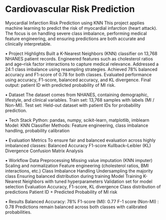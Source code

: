 # Cardiovascular Risk Prediction

Myocardial Infarction Risk Prediction using KNN
This project applies machine learning to predict the risk of myocardial infarction (heart attack). The focus is on handling severe class imbalance, performing medical feature engineering, and ensuring predictions are both accurate and clinically interpretable.

•	Project Highlights
Built a K-Nearest Neighbors (KNN) classifier on 13,768 NHANES patient records.
Engineered features such as cholesterol ratios and age–risk factor interactions to capture medical relevance.
Addressed a 24:1 class imbalance using resampling strategies.
Achieved 78% balanced accuracy and F1-score of 0.78 for both classes.
Evaluated performance using accuracy, F1-score, balanced accuracy, and KL divergence.
Final output: patient ID with predicted probability of MI risk.

• Dataset
The dataset comes from NHANES, containing demographic, lifestyle, and clinical variables.
Train set: 13,768 samples with labels (MI / Non-MI).
Test set: Held-out dataset with patient IDs for probability prediction.

• Tech Stack
Python: pandas, numpy, scikit-learn, matplotlib, imblearn
Model: KNN Classifier
Methods: Feature engineering, class imbalance handling, probability calibration

• Evaluation Metrics
To ensure fair and balanced evaluation across highly imbalanced classes:
Balanced Accuracy
F1-score
Kullback–Leibler (KL) Divergence
Confusion Matrix Analysis

• Workflow
Data Preprocessing
Missing value imputation (KNN imputer)
Scaling and normalization
Feature engineering (cholesterol ratios, BMI interactions, etc.)
Class Imbalance Handling
Undersampling the majority class
Ensuring balanced distribution during training
Model Training
K-Nearest Neighbors with tuned hyperparameters
Validation set for model selection
Evaluation
Accuracy, F1-score, KL divergence
Class distribution of predictions
Patient ID + Predicted Probability of MI risk

• Results
Balanced Accuracy: 78%
F1-score (MI): 0.77
F-1 score (Non-MI) : 0.78
Predictions remain balanced across both classes with calibrated probabilities.
